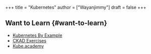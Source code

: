 +++
title = "Kubernetes"
author = ["Wayanjimmy"]
draft = false
+++

## Want to Learn {#want-to-learn}

-   [Kubernetes By Example](https://www.kubernetesbyexample.com)
-   [CKAD Exercises](https://github.com/dgkanatsios/CKAD-exercises)
-   [Kube.academy](https://kube.academy)
